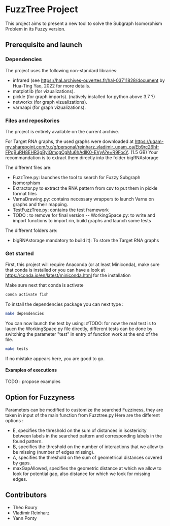 # FuzzTree Project

This project aims to present a new tool to solve the Subgraph Isomorphism Problem in its Fuzzy version.

## Prerequisite and launch

### Dependencies 
The project uses the following non-standard libraries:

* infrared (see https://hal.archives-ouvertes.fr/hal-03711828/document by Hua-Ting Yao, 2022 for more details.
* matplotlib (for vizualizations).
* pickle (for graph imports). (natively installed for python above 3.7 ?)
* networkx (for graph vizualizations).
* varnaapi (for graph vizualizations). 


### Files and repositories
The project is entirely available on the current archive. 

For Target RNA graphs, the used graphs were downloaded at https://uqam-my.sharepoint.com/:u:/g/personal/reinharz_vladimir_uqam_ca/Eb9rc26hI-FPgBuRH8EHR3gByiQmcgCgMu6hAdlK0-EVyA?e=R9FocY. (1.5 GB) Your recommandation is to extract them directly into the folder bigRNAstorage

The different files are:
* FuzzTree.py: launches the tool to search for Fuzzy Subgraph Isomorphism
* Extractor.py to extract the RNA pattern from csv to put them in pickle format files
* VarnaDrawing.py: contains necessary wrappers to launch Varna on graphs and their mapping.
* TestFuzzTree.py: contains the test framework 
* TODO : to remove for final version -- WorkingSpace.py: to write and import functions to import rin, build graphs and launch some tests 

The different folders are:
* bigRNAstorage mandatory to build it): To store the Target RNA graphs


### Get started

First, this project will require Anaconda (or at least Miniconda), make sure that conda is installed or you can have a look at https://conda.io/en/latest/miniconda.html for the installation

Make sure next that conda is activate

```bash
conda activate fish
```

To install the dependencies package you can next type :

```bash
make dependencies
```

You can now launch the test by using: #TODO: for now the real test is to laucn the WorkingSpace.py file directly, different tests can be done by switching the parameter "test" in entry of function work at the end of the file.

```bash
make tests
```
If no mistake appears here, you are good to go.

#### Examples of executions

TODO : propose examples

## Option for Fuzzyness

Parameters can be modified to customize the searched Fuzziness, they are taken in input of the main function from Fuzztree.py
Here are the different options :

- E, specifies the threshold on the sum of distances in isostericity between labels in the searched pattern and corresponding labels in the found pattern. 
- B, specifies the threshold on the number of interactions that we allow to be missing (number of edges missing).
- A, specifies the threshold on the sum of geometrical distances covered by gaps.
- maxGapAllowed, specifies the geometric distance at which we allow to look for potential gap, also distance for which we look for missing edges.


## Contributors

* Théo Boury
* Vladimir Reinharz
* Yann Ponty






